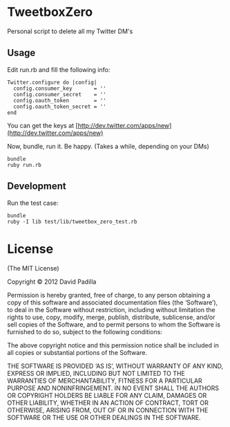 # TweetboxZero

Personal script to delete all my Twitter DM's

## Usage

Edit run.rb and fill the following info:

    Twitter.configure do |config|
      config.consumer_key       = ''
      config.consumer_secret    = ''
      config.oauth_token        = ''
      config.oauth_token_secret = ''
    end

You can get the keys at [http://dev.twitter.com/apps/new](http://dev.twitter.com/apps/new)

Now, bundle, run it. Be happy. (Takes a while, depending on your DMs)

    bundle
    ruby run.rb

## Development

Run the test case:

    bundle
    ruby -I lib test/lib/tweetbox_zero_test.rb

# License

(The MIT License)

Copyright © 2012 David Padilla

Permission is hereby granted, free of charge, to any person obtaining a copy of
this software and associated documentation files (the ‘Software’), to deal in the
Software without restriction, including without limitation the rights to use, copy,
modify, merge, publish, distribute, sublicense, and/or sell copies of the Software,
and to permit persons to whom the Software is furnished to do so, subject to the
following conditions:

The above copyright notice and this permission notice shall be included in all
copies or substantial portions of the Software.

THE SOFTWARE IS PROVIDED ‘AS IS’, WITHOUT WARRANTY OF ANY KIND, EXPRESS OR IMPLIED,
INCLUDING BUT NOT LIMITED TO THE WARRANTIES OF MERCHANTABILITY, FITNESS FOR A
PARTICULAR PURPOSE AND NONINFRINGEMENT. IN NO EVENT SHALL THE AUTHORS OR
COPYRIGHT HOLDERS BE LIABLE FOR ANY CLAIM, DAMAGES OR OTHER LIABILITY, WHETHER
IN AN ACTION OF CONTRACT, TORT OR OTHERWISE, ARISING FROM, OUT OF OR IN
CONNECTION WITH THE SOFTWARE OR THE USE OR OTHER DEALINGS IN THE SOFTWARE.
